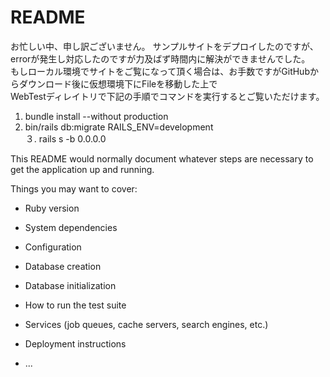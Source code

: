 # README

お忙しい中、申し訳ございません。
サンプルサイトをデプロイしたのですが、errorが発生し対応したのですが力及ばず時間内に解決ができませんでした。  
もしローカル環境でサイトをご覧になって頂く場合は、お手数ですがGitHubからダウンロード後に仮想環境下にFileを移動した上で  
WebTestディレイトリで下記の手順でコマンドを実行するとご覧いただけます。  
  
1. bundle install --without production  
2. bin/rails db:migrate RAILS_ENV=development  
３. rails s -b 0.0.0.0  
  

This README would normally document whatever steps are necessary to get the
application up and running.

Things you may want to cover:

* Ruby version

* System dependencies

* Configuration

* Database creation

* Database initialization

* How to run the test suite

* Services (job queues, cache servers, search engines, etc.)

* Deployment instructions

* ...
